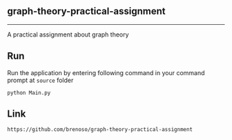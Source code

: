## graph-theory-practical-assignment
---
A practical assignment about graph theory

## Run

Run the application by entering following command in your command prompt at ```source``` folder
```
python Main.py
```

## Link

```
https://github.com/brenoso/graph-theory-practical-assignment
```
